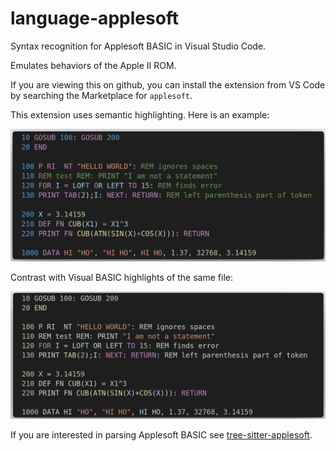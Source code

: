# language-applesoft
Syntax recognition for Applesoft BASIC in Visual Studio Code.

Emulates behaviors of the Apple II ROM.

If you are viewing this on github, you can install the extension from VS Code by searching the Marketplace for `applesoft`.

This extension uses semantic highlighting.  Here is an example:

<img src="applesoft-highlights.png" alt="screenshot with extension highlights" width="600"/>

Contrast with Visual BASIC highlights of the same file:

<img src="default-highlights.png" alt="screenshot with default highlights" width="600"/>

If you are interested in parsing Applesoft BASIC see [tree-sitter-applesoft](https://github.com/dfgordon/tree-sitter-applesoft).

